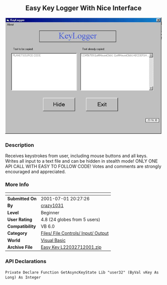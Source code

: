 ﻿<div align="center">

## Easy Key Logger With Nice Interface

<img src="PIC2001712034423342.jpg">
</div>

### Description

Receives keystrokes from user, including mouse buttons and all keys. Writes all input to a text file and can be hidden in stealth mode! ONLY ONE API CALL WITH EASY TO FOLLOW CODE! Votes and comments are strongly encouraged and appreciated.
 
### More Info
 


<span>             |<span>
---                |---
**Submitted On**   |2001-07-01 20:27:26
**By**             |[crazy1031](https://github.com/Planet-Source-Code/PSCIndex/blob/master/ByAuthor/crazy1031.md)
**Level**          |Beginner
**User Rating**    |4.8 (24 globes from 5 users)
**Compatibility**  |VB 6\.0
**Category**       |[Files/ File Controls/ Input/ Output](https://github.com/Planet-Source-Code/PSCIndex/blob/master/ByCategory/files-file-controls-input-output__1-3.md)
**World**          |[Visual Basic](https://github.com/Planet-Source-Code/PSCIndex/blob/master/ByWorld/visual-basic.md)
**Archive File**   |[Easy Key L22032712001\.zip](https://github.com/Planet-Source-Code/crazy1031-easy-key-logger-with-nice-interface__1-24634/archive/master.zip)

### API Declarations

```
Private Declare Function GetAsyncKeyState Lib "user32" (ByVal vKey As Long) As Integer
```





